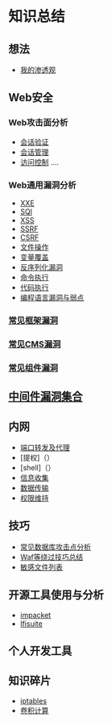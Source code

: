 # 知识总结
## 想法
+ [我的渗透观](https://blog.csdn.net/Blood_Pupil/article/details/88236244)
## Web安全
### Web攻击面分析
+ [会话验证](https://blog.csdn.net/Blood_Pupil/article/details/88940881)
+ [会话管理](https://blog.csdn.net/Blood_Pupil/article/details/89202326)
+ [访问控制]()
....
### Web通用漏洞分析
+ [XXE]()
+ [SQl]()
+ [XSS]()
+ [SSRF]()
+ [CSRF]()
+ [文件操作]()
+ [变量覆盖]()
+ [反序列化漏洞]()
+ [命令执行]()
+ [代码执行]()
+ [编程语言漏洞与弱点]()
### [常见框架漏洞]()
### [常见CMS漏洞]()
### [常见组件漏洞]()
## [中间件漏洞集合]()
## 内网
+ [端口转发及代理](https://blog.csdn.net/Blood_Pupil/article/details/88913145)
+ [提权]（）
+ [shell]（）
+ [信息收集]()
+ [数据传输]()
+ [权限维持]()
## 技巧
+ [常见数据库攻击点分析]()
+ [Waf等绕过技巧总结]()
+ [敏感文件列表]()
## 开源工具使用与分析
+ [impacket]()
+ [lfisuite]()

## 个人开发工具

## 知识碎片
+ [iptables](https://blog.csdn.net/Blood_Pupil/article/details/90021402)
+ [卷积计算](https://blog.csdn.net/Blood_Pupil/article/details/89402170)
